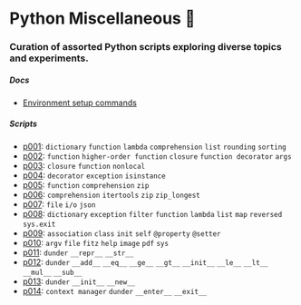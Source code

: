 # Python Miscellaneous 🐍

### Curation of assorted Python scripts exploring diverse topics and experiments.

##### Docs

- [Environment setup commands](./doc/environment_setup.md)

##### Scripts

- [p001](./src/p001.py): `dictionary` `function` `lambda` `comprehension` `list` `rounding` `sorting`
- [p002](./src/p002.py): `function` `higher-order function` `closure` `function decorator` `args`
- [p003](./src/p003.py): `closure` `function` `nonlocal`
- [p004](./src/p004.py): `decorator` `exception` `isinstance`
- [p005](./src/p005.py): `function` `comprehension` `zip`
- [p006](./src/p006.py): `comprehension` `itertools` `zip` `zip_longest`
- [p007](./src/p007.py): `file` `i/o` `json`
- [p008](./src/p008.py): `dictionary` `exception` `filter` `function` `lambda` `list` `map` `reversed` `sys.exit`
- [p009](./src/p009.py): `association` `class` `init` `self` `@property` `@setter`
- [p010](./src/p010.py): `argv` `file` `fitz` `help` `image` `pdf` `sys`
- [p011](./src/p011.py): `dunder` `__repr__` `__str__`
- [p012](./src/p012.py): `dunder` `__add__` `__eq__` `__ge__` `__gt__` `__init__` `__le__` `__lt__` `__mul__` `__sub__`
- [p013](./src/p013.py): `dunder` `__init__` `__new__`
- [p014](./src/p014.py): `context manager` `dunder` `__enter__` `__exit__`
